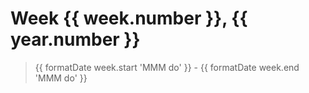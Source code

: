 # Week {{ week.number }}, {{ year.number }}

> {{ formatDate week.start 'MMM do' }} - {{ formatDate week.end 'MMM do' }}
